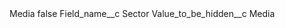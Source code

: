 <?xml version="1.0" encoding="UTF-8"?>
<CustomMetadata xmlns="http://soap.sforce.com/2006/04/metadata" xmlns:xsi="http://www.w3.org/2001/XMLSchema-instance" xmlns:xsd="http://www.w3.org/2001/XMLSchema">
    <label>Media</label>
    <protected>false</protected>
    <values>
        <field>Field_name__c</field>
        <value xsi:type="xsd:string">Sector</value>
    </values>
    <values>
        <field>Value_to_be_hidden__c</field>
        <value xsi:type="xsd:string">Media</value>
    </values>
</CustomMetadata>
